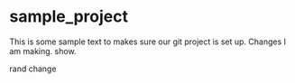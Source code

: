 # sample_project

This is some sample text to makes sure our git project is set up.
Changes I am making. show.

rand change